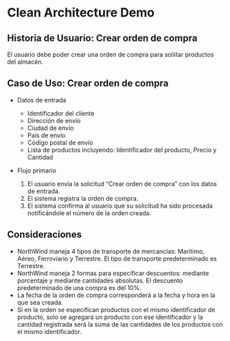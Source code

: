 # Clean Architecture Demo

## Historia de Usuario: Crear orden de compra

El usuario debe poder crear una orden de compra para soliitar productos del almacén.

## Caso de Uso: Crear orden de compra

- Datos de entrada

  - Identificador del cliente
  - Dirección de envío
  - Ciudad de envío
  - País de envío
  - Código postal de envío
  - Lista de productos incluyendo: Identificador del producto, Precio y Cantidad

- Flujo primario

    1. El usuario envía la solicitud “Crear orden de compra” con los datos de entrada.
    2. El sistema registra la orden de compra.
    3. El sistema confirma al usuario que su solicitud ha sido procesada notificándole el número de la orden creada.

## Consideraciones

- NorthWind maneja 4 tipos de transporte de mercancías: Marítimo, Aéreo, Ferroviario y Terrestre. El tipo de transporte predeterminado es Terrestre.
- NorthWind maneja 2 formas para especificar descuentos: mediante porcentaje y mediante cantidades absolutas. El descuento predeterminado de una compra es del 10%.
- La fecha de la orden de compra corresponderá a la fecha y hora en la que sea creada.
- Si en la orden se especifican productos con el mismo identificador de producto, solo se agregará un producto con ese identificador y la cantidad registrada será la suma de las cantidades de los productos con el mismo identificador.
